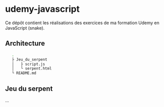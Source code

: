 # udemy-javascript

Ce dépôt contient les réalisations des exercices de ma formation Udemy en JavaScript (snake).

## Architecture

```bash
   .
   ├ Jeu_du_serpent
   │   ├ script.js
   │   └ serpent.html
   └ README.md
```

## Jeu du serpent
...
